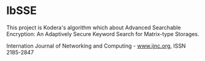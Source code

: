 # lbSSE
This project is Kodera's algorithm which about Advanced Searchable Encryption: An Adaptively Secure Keyword Search for Matrix-type Storages.

Internation Journal of Networking and Computing - www.ijnc.org, ISSN 2185-2847
